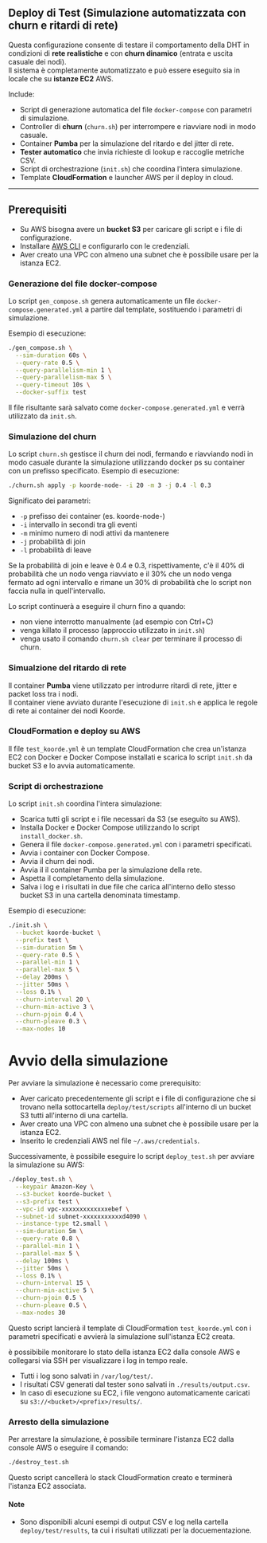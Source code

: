 ## Deploy di Test (Simulazione automatizzata con churn e ritardi di rete)

Questa configurazione consente di testare il comportamento della DHT in condizioni di **rete realistiche** e con **churn dinamico** (entrata e uscita casuale dei nodi).  
Il sistema è completamente automatizzato e può essere eseguito sia in locale che su **istanze EC2** AWS.

Include:
- Script di generazione automatica del file `docker-compose` con parametri di simulazione.
- Controller di **churn** (`churn.sh`) per interrompere e riavviare nodi in modo casuale.
- Container **Pumba** per la simulazione del ritardo e del jitter di rete.
- **Tester automatico** che invia richieste di lookup e raccoglie metriche CSV.
- Script di orchestrazione (`init.sh`) che coordina l’intera simulazione.
- Template **CloudFormation** e launcher AWS per il deploy in cloud.

---

## Prerequisiti
- Su AWS bisogna avere un **bucket S3** per caricare gli script e i file di configurazione.
- Installare [AWS CLI](https://aws.amazon.com/cli/) e configurarlo con le credenziali.
- Aver creato una VPC con almeno una subnet che è possibile usare per la istanza EC2.

### Generazione del file docker-compose
Lo script `gen_compose.sh` genera automaticamente un file `docker-compose.generated.yml` a partire dal template, sostituendo i parametri di simulazione.

Esempio di esecuzione:
```bash
./gen_compose.sh \
  --sim-duration 60s \
  --query-rate 0.5 \
  --query-parallelism-min 1 \
  --query-parallelism-max 5 \
  --query-timeout 10s \
  --docker-suffix test
```
Il file risultante sarà salvato come `docker-compose.generated.yml` e verrà utilizzato da `init.sh`.

### Simulazione del churn
Lo script `churn.sh` gestisce il churn dei nodi, fermando e riavviando nodi in modo casuale durante la simulazione utilizzando docker ps su container con un prefisso specificato.
Esempio di esecuzione:
```bash
./churn.sh apply -p koorde-node- -i 20 -m 3 -j 0.4 -l 0.3
```
Significato dei parametri:
- `-p` prefisso dei container (es. koorde-node-)
- `-i` intervallo in secondi tra gli eventi
- `-m` minimo numero di nodi attivi da mantenere
- `-j` probabilità di join
- `-l` probabilità di leave

Se la probabilità di join e leave è 0.4 e 0.3, rispettivamente, c'è il 40% di probabilità che un nodo venga riavviato e il 30% che un nodo venga fermato ad ogni intervallo e rimane un 30% di probabilità che lo script non faccia nulla in quell'intervallo.

Lo script continuerà a eseguire il churn fino a quando:
- non viene interrotto manualmente (ad esempio con Ctrl+C)
- venga killato il processo (approccio utilizzato in `init.sh`)
- venga usato il comando `churn.sh clear` per terminare il processo di churn.

### Simualzione del ritardo di rete
Il container **Pumba** viene utilizzato per introdurre ritardi di rete, jitter e packet loss tra i nodi.  
Il container viene avviato durante l'esecuzione di `init.sh` e applica le regole di rete ai container dei nodi Koorde.

### CloudFormation e deploy su AWS
Il file `test_koorde.yml` è un template CloudFormation che crea un'istanza EC2 con Docker e Docker Compose installati e scarica lo script `init.sh` da bucket S3 e lo avvia automaticamente.

### Script di orchestrazione
Lo script `init.sh` coordina l'intera simulazione:
- Scarica tutti gli script e i file necessari da S3 (se eseguito su AWS).
- Installa Docker e Docker Compose utilizzando lo script `install_docker.sh`.
- Genera il file `docker-compose.generated.yml` con i parametri specificati.
- Avvia i container con Docker Compose.
- Avvia il churn dei nodi.
- Avvia il il container Pumba per la simulazione della rete.
- Aspetta il completamento della simulazione.
- Salva i log e i risultati in due file che carica all'interno dello stesso bucket S3 in una cartella denominata timestamp.

Esempio di esecuzione:
```bash
./init.sh \
  --bucket koorde-bucket \
  --prefix test \
  --sim-duration 5m \
  --query-rate 0.5 \
  --parallel-min 1 \
  --parallel-max 5 \
  --delay 200ms \
  --jitter 50ms \
  --loss 0.1% \
  --churn-interval 20 \
  --churn-min-active 3 \
  --churn-pjoin 0.4 \
  --churn-pleave 0.3 \
  --max-nodes 10
```

# Avvio della simulazione

Per avviare la simulazione è necessario come prerequisito:
- Aver caricato precedentemente gli script e i file di configurazione che si trovano nella sottocartella `deploy/test/scripts` all'interno di un bucket S3 tutti all'interno di una cartella.
- Aver creato una VPC con almeno una subnet che è possibile usare per la istanza EC2.
- Inserito le credenziali AWS nel file `~/.aws/credentials`.

Successivamente, è possibile eseguire lo script `deploy_test.sh` per avviare la simulazione su AWS:
```bash
./deploy_test.sh \
  --keypair Amazon-Key \
  --s3-bucket koorde-bucket \
  --s3-prefix test \
  --vpc-id vpc-xxxxxxxxxxxxxebef \
  --subnet-id subnet-xxxxxxxxxxxd4090 \
  --instance-type t2.small \
  --sim-duration 5m \
  --query-rate 0.8 \
  --parallel-min 1 \
  --parallel-max 5 \
  --delay 100ms \
  --jitter 50ms \
  --loss 0.1% \
  --churn-interval 15 \
  --churn-min-active 5 \
  --churn-pjoin 0.5 \
  --churn-pleave 0.5 \
  --max-nodes 30
```
Questo script lancierà il template di CloudFormation `test_koorde.yml` con i parametri specificati e avvierà la simulazione sull'istanza EC2 creata.

è possibibile monitorare lo stato della istanza EC2 dalla console AWS e collegarsi via SSH per visualizzare i log in tempo reale.

- Tutti i log sono salvati in `/var/log/test/`.
- I risultati CSV generati dal tester sono salvati in `./results/output.csv`.
- In caso di esecuzione su EC2, i file vengono automaticamente caricati su `s3://<bucket>/<prefix>/results/`.

### Arresto della simulazione
Per arrestare la simulazione, è possibile terminare l'istanza EC2 dalla console AWS o eseguire il comando:
```bash
./destroy_test.sh
```

Questo script cancellerà lo stack CloudFormation creato e terminerà l'istanza EC2 associata.

#### Note
- Sono disponibili alcuni esempi di output CSV e log nella cartella `deploy/test/results`, ta cui i risultati utilizzati per la docuementazione.



